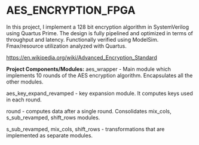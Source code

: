 # AES_ENCRYPTION_FPGA

In this project, I implement a 128 bit encryption algorithm in SystemVerilog using Quartus Prime. The design is fully pipelined and optimized in terms of throughput and latency. Functionally verified using ModelSim. Fmax/resource utilization analyzed with Quartus.

https://en.wikipedia.org/wiki/Advanced_Encryption_Standard

**Project Components/Modules:**
aes_wrapper - Main module which implements 10 rounds of the AES encryption algorithm. Encapsulates all the other modules.

aes_key_expand_revamped - key expansion module. It computes keys used in each round.

round - computes data after a single round. Consolidates mix_cols, s_sub_revamped, shift_rows modules.

s_sub_revamped, mix_cols, shift_rows - transformations that are implemented as separate modules.

